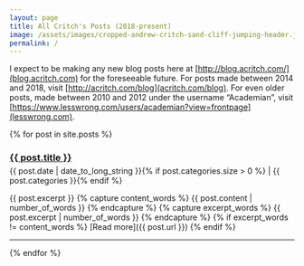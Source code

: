 ```yaml
---
layout: page
title: All Critch's Posts (2018-present)
image: /assets/images/cropped-andrew-critch-sand-cliff-jumping-header.jpg
permalink: /
---
```


<style>
h3.post-title {
  margin-bottom: 5px
}
.post-details {
  margin-bottom: 1em
}
</style>

I expect to be making any new blog posts here at [http://blog.acritch.com/](blog.acritch.com) for the foreseeable future.  For posts made between 2014 and 2018, visit [http://acritch.com/blog](acritch.com/blog).  For even older posts, made between 2010 and 2012 under the username “Academian”, visit [https://www.lesswrong.com/users/academian?view=frontpage](lesswrong.com).

{% for post in site.posts %}
  <h3 class="post-title"><a href="{{ post.url }}">{{ post.title }}</a></h3>
  <div class="post-details"><span class="post-date">{{ post.date | date_to_long_string }}</span>{% if post.categories.size > 0 %} | <span class="post-categories">{{ post.categories }}</span>{% endif %}</div>
  {{ post.excerpt }}
  {% capture content_words %} 
    {{ post.content | number_of_words }} 
  {% endcapture %} 
  {% capture excerpt_words %} 
    {{ post.excerpt | number_of_words }} 
  {% endcapture %} 
  {% if excerpt_words != content_words %}
[Read more]({{ post.url }})
  {% endif %}
  <hr class="blog-separator" />
{% endfor %}
